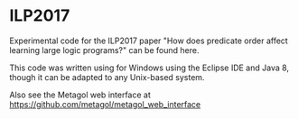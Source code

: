 # ILP2017
Experimental code for the ILP2017 paper "How does predicate order affect learning large logic programs?" can be found here.

This code was written using for Windows using the Eclipse IDE and Java 8, though it can be adapted to any Unix-based system.

Also see the Metagol web interface at https://github.com/metagol/metagol_web_interface
